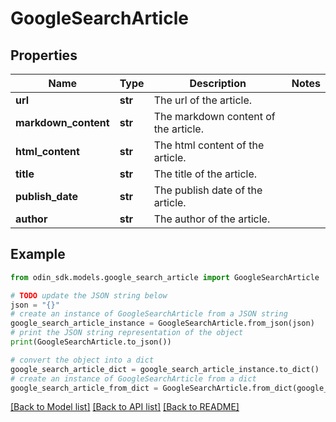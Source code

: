 # GoogleSearchArticle


## Properties

Name | Type | Description | Notes
------------ | ------------- | ------------- | -------------
**url** | **str** | The url of the article. | 
**markdown_content** | **str** | The markdown content of the article. | 
**html_content** | **str** | The html content of the article. | 
**title** | **str** | The title of the article. | 
**publish_date** | **str** | The publish date of the article. | 
**author** | **str** | The author of the article. | 

## Example

```python
from odin_sdk.models.google_search_article import GoogleSearchArticle

# TODO update the JSON string below
json = "{}"
# create an instance of GoogleSearchArticle from a JSON string
google_search_article_instance = GoogleSearchArticle.from_json(json)
# print the JSON string representation of the object
print(GoogleSearchArticle.to_json())

# convert the object into a dict
google_search_article_dict = google_search_article_instance.to_dict()
# create an instance of GoogleSearchArticle from a dict
google_search_article_from_dict = GoogleSearchArticle.from_dict(google_search_article_dict)
```
[[Back to Model list]](../README.md#documentation-for-models) [[Back to API list]](../README.md#documentation-for-api-endpoints) [[Back to README]](../README.md)


